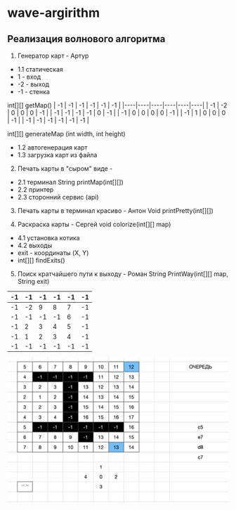 # wave-argirithm

## Реализация волнового алгоритма

1. Генератор карт - Артур
  + 1.1 статическая
  + 1 - вход
  + -2 - выход
  + -1 - стенка

int[][] getMap()
| -1 | -1 | -1 | -1 | -1 | -1 |
|----|----|----|----|----|----|
| -1 | -2 | 0  | 0  | 0  | -1 |
| -1 | -1 | -1 | -1 | 0  | -1 |
| -1 | 0  | 0  | 0  | 0  | -1 |
| -1 | 1  | 0  | 0  | 0  | -1 |
| -1 | -1 | -1 | -1 | -1 | -1 |


int[][] generateMap (int width, int height)
+ 1.2 автогенерация карт
+ 1.3 загрузка карт из файла

2. Печать карты в "сыром" виде - 
+ 2.1 терминал
String printMap(int[][])
+ 2.2 принтер
+ 2.3 сторонний сервис (api)

3. Печать карты в терминал красиво - Антон
Void printPretty(int[][])

4. Раскраска карты - Сергей
void colorize(int[][] map)
+ 4.1 установка котика
+ 4.2 выходы
+ exit - координаты (X, Y)
+ int[][] findExits()

5. Поиск кратчайшего пути к выходу - Роман
String PrintWay(int[][] map, String exit)

| -1 | -1 | -1 | -1 | -1 | -1 |
|----|----|----|----|----|----|
| -1 | -2 | 9  | 8  | 7  | -1 |
| -1 | -1 | -1 | -1 | 6  | -1 |
| -1 | 2  | 3  | 4  | 5  | -1 |
| -1 | 1  | 2  | 3  | 4  | -1 |
| -1 | -1 | -1 | -1 | -1 | -1 |


![wave algorithm](./img/Screenshot_2023-02-19_113306.png)
